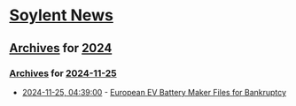 # [Soylent News](../../../README.md)

## [Archives](../../index.md) for [2024](../index.md)

### [Archives](../../index.md) for [2024-11-25](index.md)

* [2024-11-25, 04:39:00](https://soylentnews.org/article.pl?sid=24/11/23/1910218&from=rss) - [European EV Battery Maker Files for Bankruptcy](https://soylentnews.org/article.pl?sid=24/11/23/1910218&from=rss)
